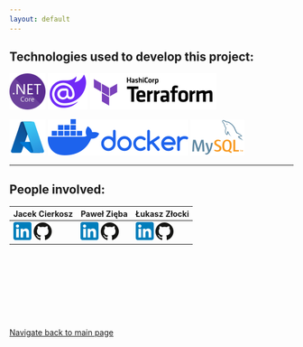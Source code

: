 ```yaml
---
layout: default
---
```


## Technologies used to develop this project:

![ASP.NET Core](./assets/img/netcore.png)  ![Blazor](./assets/img/blazor.png)    ![Terraform](./assets/img/terraform.png)

![Azure](./assets/img/azure.png)   ![Docker](./assets/img/docker.png)   ![MySQL](./assets/img/mysql.png)


* * *


## People involved:

| Jacek Cierkosz | Paweł Zięba    | Łukasz Złocki  |
|:---------------|:---------------|:---------------|
| <a href="https://www.linkedin.com/in/jacek-cierkosz-6210561a1/">![LinkedIn](./assets/img/linkedin.png)</a> <a href="https://github.com/Jacek-Kapral">![Github](./assets/img/github.png)</a> | <a href="https://www.linkedin.com/in/pawel-zieba-01/">![LinkedIn](./assets/img/linkedin.png)</a> <a href="https://github.com/PZ-wsb">![Github](./assets/img/github.png)</a> | <a href="https://www.linkedin.com/in/lukaszzlocki/">![LinkedIn](./assets/img/linkedin.png)</a> <a href="https://github.com/LukasZlocki">![Github](./assets/img/github.png)</a> | 

<br><br><br><br><br><br><br>

[Navigate back to main page](https://chmurower.github.io)